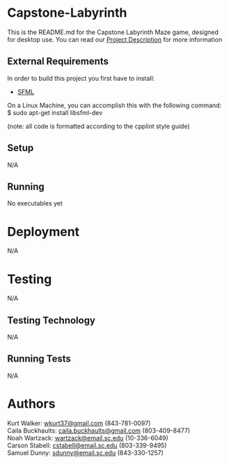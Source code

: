 # Capstone-Labyrinth

This is the README.md for the Capstone Labyrinth Maze game, designed for desktop use. You can read our [Project Description](https://github.com/SCCapstone/Capstone-Labyrinth/wiki/Project-Description) for more information

## External Requirements

In order to build this project you first have to install:

* [SFML](https://www.sfml-dev.org/download/sfml/2.5.1/)

On a Linux Machine, you can accomplish this with the following command:  
$ sudo apt-get install libsfml-dev

(note: all code is formatted according to the cpplint style guide)


## Setup

N/A

## Running

No executables yet

# Deployment

N/A

# Testing

N/A

## Testing Technology

N/A

## Running Tests

N/A

# Authors

Kurt Walker: wkurt37@gmail.com (843-781-0097)  
Caila Buckhaults: caila.buckhaults@gmail.com (803-409-8477)  
Noah Wartzack: wartzack@email.sc.edu (10-336-6049)  
Carson Stabell: cstabell@email.sc.edu (803-339-9495)  
Samuel Dunny: sdunny@email.sc.edu (843-330-1257)  
